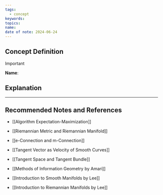```yaml
---
tags:
  - concept
keywords: 
topics: 
name: 
date of note: 2024-06-24
---
```


## Concept Definition

>[!important]
>**Name**: 



## Explanation





-----------
##  Recommended Notes and References

- [[Algorithm Expectation-Maximization]]

- [[Riemannian Metric and Riemannian Manifold]]

- [[e-Connection and m-Connection]]

- [[Tangent Vector as Velocity of Smooth Curves]]
- [[Tangent Space and Tangent Bundle]]







- [[Methods of Information Geometry by Amari]]
- [[Introduction to Smooth Manifolds by Lee]]
- [[Introduction to Riemannian Manifolds by Lee]]
